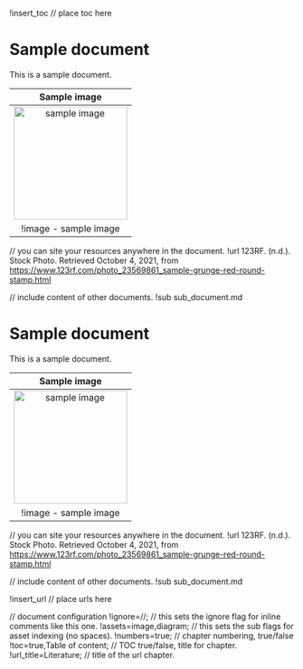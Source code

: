 
!insert_toc // place toc here

# Sample document

This is a sample document.

|Sample image|
|:---:|
| <img width="200" src="https://previews.123rf.com/images/aquir/aquir1311/aquir131100316/23569861-sample-grunge-red-round-stamp.jpg"  alt="sample image"/> |
| !image - sample image| // with the "!image" sub flag you don't have to number your assets, it happens automatically.

// you can site your resources anywhere in the document.
!url 123RF. (n.d.). Stock Photo. Retrieved October 4, 2021, from https://www.123rf.com/photo_23569861_sample-grunge-red-round-stamp.html

// include content of other documents.
!sub sub_document.md

# Sample document

This is a sample document.

|Sample image|
|:---:|
| <img width="200" src="https://previews.123rf.com/images/aquir/aquir1311/aquir131100316/23569861-sample-grunge-red-round-stamp.jpg"  alt="sample image"/> |
| !image - sample image| // with the "!image" sub flag you don't have to number your assets, it happens automatically.

// you can site your resources anywhere in the document.
!url 123RF. (n.d.). Stock Photo. Retrieved October 4, 2021, from https://www.123rf.com/photo_23569861_sample-grunge-red-round-stamp.html

// include content of other documents.
!sub sub_document.md

!insert_url // place urls here

// document configuration
!ignore=//; // this sets the ignore flag for inline comments like this one.
!assets=image,diagram; // this sets the sub flags for asset indexing (no spaces).
!numbers=true; // chapter numbering, true/false
!toc=true,Table of content; // TOC true/false, title for chapter.
!url_title=Literature; // title of the url chapter.